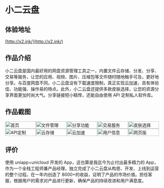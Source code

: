 # 小二云盘

## 体验地址

[http://x2.ink/](http://x2.ink/)

## 作品介绍

小二云盘是国内最好用的网盘资源管理工具之一，内置文件云存储、分发、分享、交易等服务，让您的应用、视频、图片、压缩包等文件随时随地触手可及，更好地分享。与百度网盘不同，小二云盘没有下载速度限制，真正实现云加速，具有体验佳、功能强、操作易的特点。此外，小二云盘还提供多款皮肤选择，让您的资源分享界面更加时尚大气。分享链接短小精悍，还能自由使用 API 定制私人软件库。

## 作品截图

<div style="display: grid; grid-template-columns: repeat(5, 1fr); width: 100%;">
    <img src="/x2pan/1.jpg" alt="首页" style="width: 100%; height: auto;">
    <img src="/x2pan/2.jpg" alt="文件管理" style="width: 100%; height: auto;">
    <img src="/x2pan/3.jpg" alt="分享功能" style="width: 100%; height: auto;">
    <img src="/x2pan/4.jpg" alt="交易服务" style="width: 100%; height: auto;">
    <img src="/x2pan/5.jpg" alt="皮肤选择" style="width: 100%; height: auto;">
    <img src="/x2pan/6.jpg" alt="API定制" style="width: 100%; height: auto;">
    <img src="/x2pan/7.jpg" alt="云存储" style="width: 100%; height: auto;">
    <img src="/x2pan/8.jpg" alt="云加速" style="width: 100%; height: auto;">
    <img src="/x2pan/9.jpg" alt="用户信息" style="width: 100%; height: auto;">
    <img src="/x2pan/10.jpg" alt="网页版" style="width: 100%; height: auto;">
</div>

## 评价

使用 uniapp+unicloud 开发的 App，这也算是我迄今为止付出最多精力的 App，作为一个全栈工程师兼产品经理，独立完成了小二云盘从构思、开发、上线到运营的整个过程。在一年内创造了 8000+的收益，证明了产品的市场价值。担任客服，根据用户的需求对产品进行更新，确保产品的持续改进和用户满意度。
